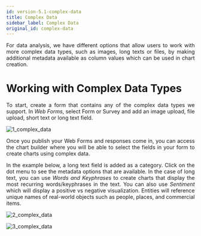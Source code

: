 ```yaml
---
id: version-5.1-complex-data
title: Complex Data
sidebar_label: Complex Data
original_id: complex-data
---
```

<div style="text-align: justify">

For data analysis, we have different options that allow users to work with more complex data types, such as images, long texts or files, by making additional metadata available as column values which can be used in chart creation. 


# Working with Complex Data Types

To start, create a form that contains any of the complex data types we support. In <i>Web Forms</i>, select Form or Survey and add an image upload, file upload, short text or long text field. 

![1_complex_data](https://s3.amazonaws.com/cdn.qrvey.com/documentation_assets/ui-docs/web-forms/3.4.1.2.2_complex-data/1_complex_data.png#thumbnail)

Once you publish your Web Forms and responses come in, you can access the chart builder where you will be able to select the fields in your form to create charts using complex data. 

In the example below, a long text field is added as a category. Click on the dot menu to see the metadata options that are available. In the case of long text, you can use <i>Words and Keyphrases</i> to create charts that display the most recurring words/keyphrases in the text. You can also use <i>Sentiment</i> which will display a positive vs negative visualization. Entities will reference unique names of real-world objects such as people, places, and commercial items. 

![2_complex_data](https://s3.amazonaws.com/cdn.qrvey.com/documentation_assets/ui-docs/web-forms/3.4.1.2.2_complex-data/2_complex_data.png#thumbnail)

![3_complex_data](https://s3.amazonaws.com/cdn.qrvey.com/documentation_assets/ui-docs/web-forms/3.4.1.2.2_complex-data/3_complex_data.png#thumbnail)

